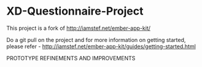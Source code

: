 XD-Questionnaire-Project
========================

This project is a fork of http://iamstef.net/ember-app-kit/

Do a git pull on the project and for more information on getting started, please refer - 
http://iamstef.net/ember-app-kit/guides/getting-started.html

PROTOTYPE REFINEMENTS AND IMPROVEMENTS
